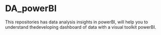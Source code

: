 # DA_powerBI
This repositories has data analysis insights in powerBI, will help you to understand thedeveloping dashboard of data with a visual toolkit powerBI.
